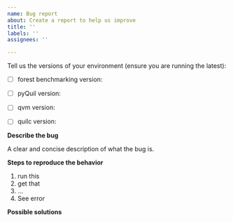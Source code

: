 ```yaml
---
name: Bug report
about: Create a report to help us improve
title: ''
labels: ''
assignees: ''

---
```



Tell us the versions of your environment (ensure you are running the latest):

- [ ] forest benchmarking version: 
- [ ] pyQuil version:  
- [ ] qvm version:
- [ ] quilc version: 


**Describe the bug**

A clear and concise description of what the bug is.


**Steps to reproduce the behavior**

1. run this 
2. get that
3. ...
4. See error


**Possible solutions**

